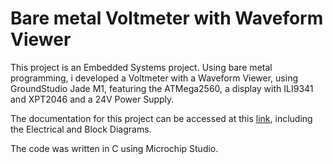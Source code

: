 # Bare metal Voltmeter with Waveform Viewer

This project is an Embedded Systems project. Using bare metal programming, i developed a Voltmeter with a Waveform Viewer, using GroundStudio Jade M1, featuring the ATMega2560, a display with ILI9341 and XPT2046 and a 24V Power Supply.

The documentation for this project can be accessed at this [link](https://lordr31.github.io/Voltmeter-with-Waveform-Viewer/), including the Electrical and Block Diagrams.

The code was written in C using Microchip Studio.
